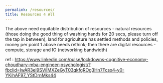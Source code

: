 ```yaml
---
permalink: /resources/
title: Resources 4 All
---
```


The above need equitable distribution of resources - natural resources (those doing the good thing of washing hands for 20 secs, please turn off the tap in between), land for agriculture has settled methods and policies, money per point 1 above needs rethink; then there are digital resources - compute, storage and IO (networking bandwidth) 

ref : https://www.linkedin.com/pulse/lockdowns-cognitive-economy-choudhary-mba-engineer-psychologist/?fbclid=IwAR3eI9SViIMXZeGyT03qkfgROg3Hn7Fcsx4-y0-YKihAF97_YStDrnMks44
